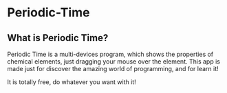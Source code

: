 # Periodic-Time
<h2>What is Periodic Time?</h2>
Periodic Time is a multi-devices program, which shows the properties of chemical elements, just dragging your mouse over the element.
This app is made just for discover the amazing world of programming, and for learn it!<br>


It is totally free, do whatever you want with it!

